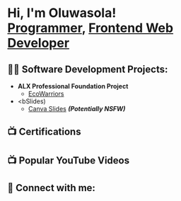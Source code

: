 <h1>Hi, I'm Oluwasola! <br/><a href="https://github.com/joshmadakor1">Programmer</a>, 
<a href="https://www.linkedin.com/in/joshmadakor/">Frontend Web Developer</a></h1>

<h2>👨‍💻 Software Development Projects:</h2>

- <b>ALX Professional Foundation Project</b>
  - [EcoWarriors](https://github.com/Sabi170/EcoWarriors/blob/main/README.md)
- <bSlides)</b>
  - [Canva Slides](https://github.com/joshmadakor1/4chan-Image-Analysis-Middleware-C964) <b><i>(Potentially NSFW)</b></i>

<h2>📺 Certifications</h2>

<h2>📺 Popular YouTube Videos</h2>



<h2> 🤳 Connect with me:</h2>


